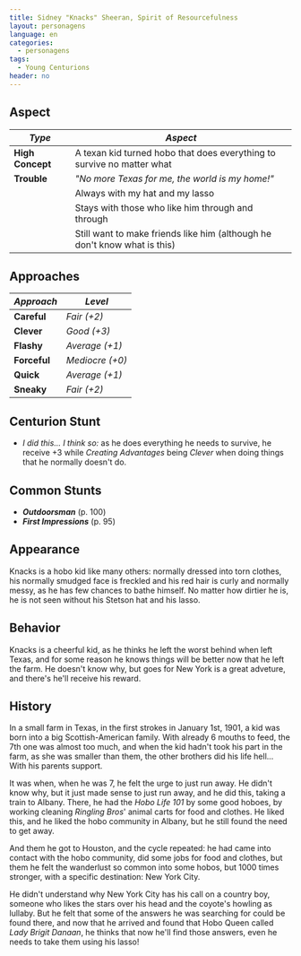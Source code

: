 ```yaml
---
title: Sidney "Knacks" Sheeran, Spirit of Resourcefulness
layout: personagens
language: en
categories:
  - personagens
tags:
  - Young Centurions
header: no
---
```


## Aspect

| ***Type***       | ***Aspect***                                                              |
|------------------|---------------------------------------------------------------------------|
| __High Concept__ | A texan kid turned hobo that does everything to survive no matter what    |
| __Trouble__      | _"No more Texas for me, the world is my home!"_                           | 
|                  | Always with my hat and my lasso                                           |
|                  | Stays with those who like him through and through                         |
|                  | Still want to make friends like him (although he don't know what is this) |

## Approaches

| ***Approach***  | ***Level***     |
|-----------------|-----------------|
| __Careful__     | _Fair (+2)_     |
| __Clever__      | _Good (+3)_     |
| __Flashy__      | _Average (+1)_  |
| __Forceful__    | _Mediocre (+0)_ |
| __Quick__       | _Average (+1)_  |
| __Sneaky__      | _Fair (+2)_     |

## Centurion Stunt

+ _I did this... I think so:_ as he does everything he needs to survive, he receive +3 while _Creating Advantages_ being _Clever_ when doing things that he normally doesn't do.

## Common Stunts

+ ___Outdoorsman___ (p. 100)
+ ___First Impressions___ (p. 95)

## Appearance

Knacks is a hobo kid like many others: normally dressed into torn clothes, his normally smudged face is freckled and his red hair is curly and normally messy, as he has few chances to bathe himself. No matter how dirtier he is, he is not seen without his Stetson hat and his lasso.

## Behavior

Knacks is a cheerful kid, as he thinks he left the worst behind when left Texas, and for some reason he knows things will be better now that he left the farm. He doesn't know why, but goes for New York is a great adveture, and there's he'll receive his reward.

## History 

In a small farm in Texas, in the first strokes in January 1st, 1901, a kid was born into a big Scottish-American family. With already 6 mouths to feed, the 7th one was almost too much, and when the kid hadn't took his part in the farm, as she was smaller than them, the other brothers did his life hell... With his parents support.

It was when, when he was 7, he felt the urge to just run away. He didn't know why, but it just made sense to just run away, and he did this, taking a train to Albany. There, he had the _Hobo Life 101_ by some good hoboes, by working cleaning _Ringling Bros_' animal carts for food and clothes. He liked this, and he liked the hobo community in Albany, but he still found the need to get away.

And them he got to Houston, and the cycle repeated: he had came into contact with the hobo community, did some jobs for food and clothes, but them he felt the wanderlust so common into some hobos, but 1000 times stronger, with a specific destination: New York City. 

He didn't understand why New York City has his call on a country boy, someone who likes the stars over his head and the coyote's howling as lullaby. But he felt that some of the answers he was searching for could be found there, and now that he arrived and found that Hobo Queen called _Lady Brigit Danaan_, he thinks that now he'll find those answers, even he needs to take them using his lasso!
